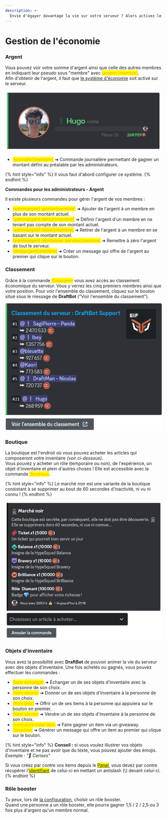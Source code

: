```yaml
---
description: >-
  Envie d'égayer davantage la vie sur votre serveur ? Alors activez le système d'économie et laissez-vous guider par DraftBot !
---
```


# Gestion de l'économie

### Argent

Vous pouvez voir votre somme d'argent ainsi que celle des autres membres en indiquant leur pseudo sous "membre" avec <mark style="color:orange;">/argent \[membre]</mark>.\
Afin d'obtenir de l'argent, il faut que [le système d'économie](https://docs.draftbot.fr/slash/configuration/economie) soit activé sur le serveur.

![Carte d'économie](../.gitbook/assets/economy/money.png)

- <mark style="color:orange;">/journalier\[membre]</mark> ➜ Commande journalière permettant de gagner un montant défini au préalable par les administrateurs.

{% hint style="info" %}
Il vous faut d'abord configurer ce système.
{% endhint %}


__**Commandes pour les administrateurs - Argent**__

Il existe plusieurs commandes pour gérer l'argent de vos membres :

- <mark style="color:orange;">/adminargent ajouter\[membre]</mark> ➜ Ajouter de l'argent à un membre en plus de son montant actuel.
- <mark style="color:orange;">/adminargent définir\[membre]</mark> ➜ Définir l'argent d'un membre en ne tenant pas compte de son montant actuel.
- <mark style="color:orange;">/adminargent retirer\[membre]</mark> ➜ Retirer de l'argent à un membre en se basant sur le montant actuel.
- <mark style="color:orange;">/adminargent réinitialiser serveur\[membre]</mark> ➜ Remettre à zéro l'argent de tout le serveur.
- <mark style="color:orange;">/dropargent\[membre]</mark> ➜ Créer un message qui offre de l'argent au premier qui clique sur le bouton.

### Classement

Grâce à la commande <mark style="color:orange;">/topargent</mark> vous avez accès au classement économique du serveur. Vous y verrez les cinq premiers membres ainsi que votre position. Pour voir l'ensemble du classement, cliquez sur le bouton situé sous le message de **DraftBot** ("Voir l'ensemble du classement").

![Classement d'argent des membres du serveur](../.gitbook/assets/economy/topmoney.png)


### Boutique

La boutique est l'endroit où vous pouvez acheter les articles qui composeront votre inventaire *(voir ci-dessous)*.\
Vous pouvez y acheter un rôle (temporaire ou non), de l'expérience, un objet d'inventaire et plein d'autres choses ! Elle est accessible avec la commande <mark style="color:orange;">/boutique</mark>\.

{% hint style="info" %}
Le marché noir est une variante de la boutique consistant à se supprimer au bout de 60 secondes d'inactivité, ni vu ni connu !
{% endhint %}

![Boutique de DraftBot](../.gitbook/assets/economy/shop.png)


### Objets d'inventaire

Vous avez la possibilité avec **DraftBot** de pouvoir animer la vie du serveur avec des objets d'inventaire. Une fois achetés ou gagnés, vous pouvez effectuer les commandes :
- <mark style="color:orange;">/item échanger</mark> ➜ Échanger un de ses objets d'inventaire avec la personne de son choix.
- <mark style="color:orange;">/item donner</mark> ➜ Donner un de ses objets d'inventaire à la personne de son choix.
- <mark style="color:orange;">/item drop</mark> ➜ Offrir un de ses items à la personne qui appuiera sur le bouton en premier.
- <mark style="color:orange;">/item vendre</mark> ➜ Vendre un de ses objets d'inventaire à la personne de son choix.
- <mark style="color:orange;">/concours créer item</mark> ➜ Faire gagner un item via un giveaway.
- <mark style="color:orange;">/dropitem</mark> ➜ Générer un message qui offre un item au premier qui clique sur le bouton.

{% hint style="info" %}
**Conseil :** si vous voulez illustrer vos objets d'inventaire et ne pas avoir que du texte, vous pouvez ajouter des émojis.
*Exemple : "🍒 Cerises"*

Si vous créez par contre vos items depuis le <mark style="color:orange;">[Panel](https://draftbot.fr/dashboard/)</mark>, vous devez par contre récupérer l'<mark style="color:orange;">[identifiant](https://docs.draftbot.fr/autres/recuperer-un-identifiant#identifiant-dun-emoji)</mark> de celui-ci en mettant un antislash (\\) devant celui-ci.
{% endhint %}


### Rôle booster

Tu peux, lors de [la configuration](https://docs.draftbot.fr/slash/configuration/economie), choisir un rôle booster.\
Quand une personne a un rôle booster, elle pourra gagner 1,5 / 2 / 2,5 ou 3 fois plus d'argent qu'un membre normal.
